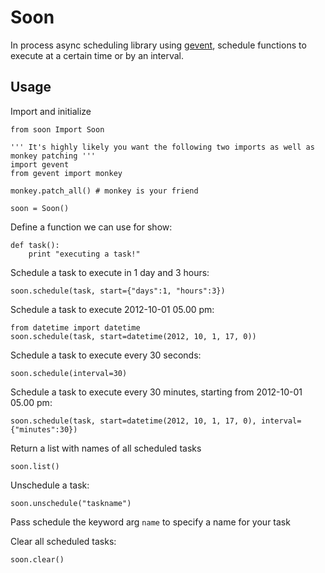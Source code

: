 Soon
====

In process async scheduling library using [gevent](http://www.gevent.org/), schedule functions to execute at a certain time or by an interval.


Usage
-----

Import and initialize

	from soon Import Soon

	''' It's highly likely you want the following two imports as well as monkey patching '''
	import gevent 
	from gevent import monkey

	monkey.patch_all() # monkey is your friend
	
	soon = Soon()

Define a function we can use for show:

	def task():
		print "executing a task!"
	
Schedule a task to execute in 1 day and 3 hours:

	soon.schedule(task, start={"days":1, "hours":3})
	
Schedule a task to execute 2012-10-01 05.00 pm:

	from datetime import datetime
	soon.schedule(task, start=datetime(2012, 10, 1, 17, 0))
	
Schedule a task to execute every 30 seconds:

	soon.schedule(interval=30)
	
Schedule a task to execute every 30 minutes, starting from 2012-10-01 05.00 pm:

	soon.schedule(task, start=datetime(2012, 10, 1, 17, 0), interval={"minutes":30})
	
Return a list with names of all scheduled tasks

	soon.list()
	
Unschedule a task:

	soon.unschedule("taskname")

Pass schedule the keyword arg `name` to specify a name for your task

Clear all scheduled tasks:

	soon.clear()